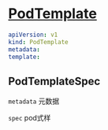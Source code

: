 # [PodTemplate](https://kubernetes.io/docs/reference/kubernetes-api/workload-resources/pod-template-v1/)

```yaml
apiVersion: v1
kind: PodTemplate
metadata:
template:
```

## PodTemplateSpec

`metadata` 元数据

`spec` pod式样
